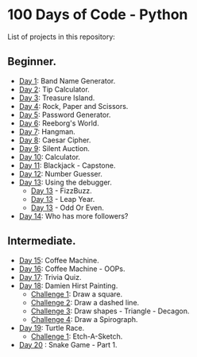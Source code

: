 # 100 Days of Code - Python

List of projects in this repository:

## Beginner.
* [Day 1](Day1/Day1.py): Band Name Generator.
* [Day 2](Day2/Day2.py): Tip Calculator.
* [Day 3](Day3/Day3.py): Treasure Island.
* [Day 4](Day4/Day4.py): Rock, Paper and Scissors.
* [Day 5](Day5/Day5.py): Password Generator.
* [Day 6](Day6/Day6.py): Reeborg's World.
* [Day 7](Day7/Day7.py): Hangman.
* [Day 8](Day8/Day8.py): Caesar Cipher.
* [Day 9](Day9/Day9.py): Silent Auction.
* [Day 10](Day10/Day10.py): Calculator.
* [Day 11](Day11/Day11.py): Blackjack - Capstone.
* [Day 12](Day12/Day12.py): Number Guesser.
* [Day 13](Day13): Using the debugger.
  * [Day 13](Day13/Day13_Debugging_FizzBuzz.py) - FizzBuzz.
  * [Day 13](Day13/Day13_Debugging_LeapYear.py) - Leap Year.
  * [Day 13](Day13/Day13_Debugging_OddOrEven.py) - Odd Or Even.
* [Day 14](Day14/Day14.py): Who has more followers?
## Intermediate.
* [Day 15](Day15/Day15.py): Coffee Machine.
* [Day 16](Day16/Day16.py): Coffee Machine - OOPs.
* [Day 17](Day17/Day17.py): Trivia Quiz.
* [Day 18](Day18/Day18.py): Damien Hirst Painting.
  * [Challenge 1](Day18/Day18Challenges.py): Draw a square.
  * [Challenge 2](Day18/Day18Challenges.py): Draw a dashed line.
  * [Challenge 3](Day18/Day18Challenges.py): Draw shapes - Triangle - Decagon.
  * [Challenge 4](Day18/Day18Challenges.py): Draw a Spirograph.
* [Day 19](Day19/Day19.py): Turtle Race.
  * [Challenge 1](Day19/Day19Challenges.py): Etch-A-Sketch.
* [Day 20](Day20/Day20.py) : Snake Game - Part 1.
